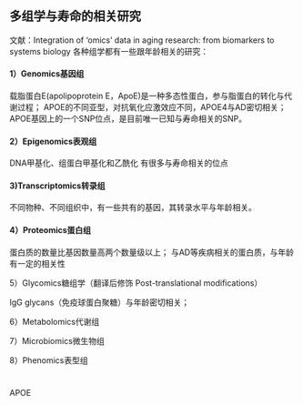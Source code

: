 ## 多组学与寿命的相关研究

文献：Integration of ‘omics’ data in aging research: from biomarkers to systems biology
各种组学都有一些跟年龄相关的研究：

#### 1）Genomics基因组

载脂蛋白E(apolipoprotein E，ApoE)是一种多态性蛋白，参与脂蛋白的转化与代谢过程；
APOE的不同亚型，对抗氧化应激效应不同，APOE4与AD密切相关；
APOE基因上的一个SNP位点，是目前唯一已知与寿命相关的SNP。

#### 2）Epigenomics表观组

DNA甲基化、组蛋白甲基化和乙酰化 有很多与寿命相关的位点

#### 3)Transcriptomics转录组

不同物种、不同组织中，有一些共有的基因，其转录水平与年龄相关。

#### 4）Proteomics蛋白组

蛋白质的数量比基因数量高两个数量级以上；
与AD等疾病相关的蛋白质，与年龄有一定的相关性

5）Glycomics糖组学（翻译后修饰 Post-translational modifications）

IgG glycans（免疫球蛋白聚糖）与年龄密切相关；

6）Metabolomics代谢组

7）Microbiomics微生物组

8）Phenomics表型组


#
APOE
